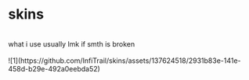 # skins
<br>
 what i use usually
 lmk if smth is broken
 <br>
 <br>
 ![1](https://github.com/InfiTrail/skins/assets/137624518/2931b83e-141e-458d-b29e-492a0eebda52)

 <br>
